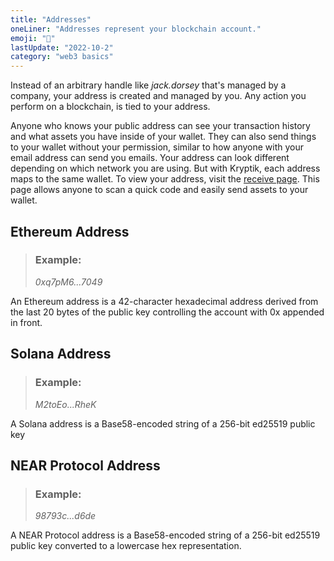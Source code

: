 ```yaml
---
title: "Addresses"
oneLiner: "Addresses represent your blockchain account."
emoji: "📧"
lastUpdate: "2022-10-2"
category: "web3 basics"
---
```


Instead of an arbitrary handle like _jack.dorsey_ that's managed by a company, your address is created and managed by you. Any action you perform on a blockchain, is tied to your address.

Anyone who knows your public address can see your transaction history and what assets you have inside of your wallet. They can also send things to your wallet without your permission, similar to how anyone with your email address can send you emails. Your address can look different depending on which network you are using. But with Kryptik, each address maps to the same wallet. To view your address, visit the [receive page](https://www.kryptik.app/wallet/receive). This page allows anyone to scan a quick code and easily send assets to your wallet.

## Ethereum Address

> ### Example:
>
> _0xq7pM6...7049_

An Ethereum address is a 42-character hexadecimal address derived from the last 20 bytes of the public key controlling the account with 0x appended in front.

## Solana Address

> ### Example:
>
> _M2toEo...RheK_

A Solana address is a Base58-encoded string of a 256-bit ed25519 public key

## NEAR Protocol Address

> ### Example:
>
> _98793c...d6de_

A NEAR Protocol address is a Base58-encoded string of a 256-bit ed25519 public key converted to a lowercase hex representation.
